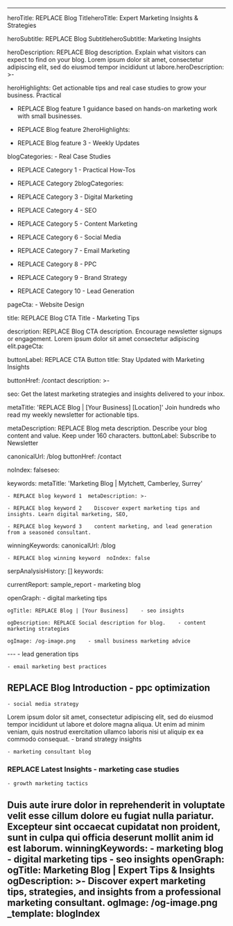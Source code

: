 ------

heroTitle: REPLACE Blog TitleheroTitle: Expert Marketing Insights & Strategies

heroSubtitle: REPLACE Blog SubtitleheroSubtitle: Marketing Insights

heroDescription: REPLACE Blog description. Explain what visitors can expect to find on your blog. Lorem ipsum dolor sit amet, consectetur adipiscing elit, sed do eiusmod tempor incididunt ut labore.heroDescription: >-

heroHighlights:  Get actionable tips and real case studies to grow your business. Practical

  - REPLACE Blog feature 1  guidance based on hands-on marketing work with small businesses.

  - REPLACE Blog feature 2heroHighlights:

  - REPLACE Blog feature 3  - Weekly Updates

blogCategories:  - Real Case Studies

  - REPLACE Category 1  - Practical How-Tos

  - REPLACE Category 2blogCategories:

  - REPLACE Category 3  - Digital Marketing

  - REPLACE Category 4  - SEO

  - REPLACE Category 5  - Content Marketing

  - REPLACE Category 6  - Social Media

  - REPLACE Category 7  - Email Marketing

  - REPLACE Category 8  - PPC

  - REPLACE Category 9  - Brand Strategy

  - REPLACE Category 10  - Lead Generation

pageCta:  - Website Design

  title: REPLACE Blog CTA Title  - Marketing Tips

  description: REPLACE Blog CTA description. Encourage newsletter signups or engagement. Lorem ipsum dolor sit amet consectetur adipiscing elit.pageCta:

  buttonLabel: REPLACE CTA Button  title: Stay Updated with Marketing Insights

  buttonHref: /contact  description: >-

seo:    Get the latest marketing strategies and insights delivered to your inbox.

  metaTitle: 'REPLACE Blog | [Your Business] [Location]'    Join hundreds who read my weekly newsletter for actionable tips.

  metaDescription: REPLACE Blog meta description. Describe your blog content and value. Keep under 160 characters.  buttonLabel: Subscribe to Newsletter

  canonicalUrl: /blog  buttonHref: /contact

  noIndex: falseseo:

  keywords:  metaTitle: 'Marketing Blog | Mytchett, Camberley, Surrey'

    - REPLACE blog keyword 1  metaDescription: >-

    - REPLACE blog keyword 2    Discover expert marketing tips and insights. Learn digital marketing, SEO,

    - REPLACE blog keyword 3    content marketing, and lead generation from a seasoned consultant.

  winningKeywords:  canonicalUrl: /blog

    - REPLACE blog winning keyword  noIndex: false

  serpAnalysisHistory: []  keywords:

  currentReport: sample_report    - marketing blog

  openGraph:    - digital marketing tips

    ogTitle: REPLACE Blog | [Your Business]    - seo insights

    ogDescription: REPLACE Social description for blog.    - content marketing strategies

    ogImage: /og-image.png    - small business marketing advice

---    - lead generation tips

    - email marketing best practices

## REPLACE Blog Introduction    - ppc optimization

    - social media strategy

Lorem ipsum dolor sit amet, consectetur adipiscing elit, sed do eiusmod tempor incididunt ut labore et dolore magna aliqua. Ut enim ad minim veniam, quis nostrud exercitation ullamco laboris nisi ut aliquip ex ea commodo consequat.    - brand strategy insights

    - marketing consultant blog

### REPLACE Latest Insights    - marketing case studies

    - growth marketing tactics

Duis aute irure dolor in reprehenderit in voluptate velit esse cillum dolore eu fugiat nulla pariatur. Excepteur sint occaecat cupidatat non proident, sunt in culpa qui officia deserunt mollit anim id est laborum.  winningKeywords:
    - marketing blog
    - digital marketing tips
    - seo insights
  openGraph:
    ogTitle: Marketing Blog | Expert Tips & Insights
    ogDescription: >-
      Discover expert marketing tips, strategies, and insights from a
      professional marketing consultant.
    ogImage: /og-image.png
_template: blogIndex
---


